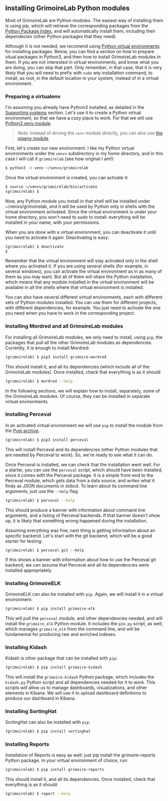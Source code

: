 ## Installing GrimoireLab Python modules

Most of GrimoireLab are Python modules. The easiest way of installing them is using pip, which will retrieve the corresponding packages from the [Python Package Index](https://pypi.python.org/), and will automatically install them, including their dependecies (other Python packages that they need).

Although it is not needed, we recomend using [Python virtual environments](https://docs.python.org/3/tutorial/venv.html) for installing packages. Below, you can find a section on how to prepare vitual packages in Python3, and then how to install GrimoireLab modules in them. If you are not interested in virtual environments, and know what you are doing, you can skip that part. Only remember, in that case, that it is very likely that you will need to prefix with `sudo` any installation command, to install, as root, in the default location in your system, instead of in a virtual environment.

### Preparing a virtualenv

I'm assuming you already have Python3 installed, as detailed in the [Supporting systems](/before-you-start/supporting-systems.md) section. Let's use it to create a Python virtual environment, so that we have a cozy place to work. For that we will use [Python3 venv module](https://docs.python.org/3/library/venv.html).

> _Note:_ Instead of driving the `venv` module directly, you can also use [the pipenv module](http://docs.python-guide.org/en/latest/dev/virtualenvs/#installing-pipenv).

First, let's create our new environment. I like my Python virtual environments under the `venvs` subdirectory in my home directory, and in this case I will call it `grimoirelab` \(see how original I am!\):

```bash
$ python3 -m venv ~/venvs/grimoirelab
```

Once the virtual environment is created, you can  activate it:

```bash
$ source ~/venvs/grimoirelab/bin/activate
(grimoirelab) $
```

Now, any Python module you install in that shell will be installed under ~/venvs/grimoirelab, and it will be used by Python only in shells with the virtual environment activated. Since the virtual environment is under your home directory, you won't need to sudo to install: everything will be installed in your name, with your permissions.

When you are done with a virtual environment, you can deactivate it until you need to activate it again. Deactivating is easy:

```bash
(grimoirelab) $ deactivate
$
```

Remember that the virtual environment will stay activated only in the shell where you activated it. If you are using several shells \(for example, in several windows\), you can activate the virtual environment as in as many of them as you may want. But all of them will share the Python installation, which means that any module installed in the virtual environment will be available in all the shells where that virtual environment is installed.

You can also have several different virtual environments, each with different sets of Python modules installed. You can use them for different projects, with different dependencies, for example. You just need to activate the one you need when you have to work in the corresponding project.

### Installing Mordred and all GrimoireLab modules

For installing all GrimoireLab modules, we only need to install, using `pip`, the packages that pull all the other GrimoireLab modules as dependencies. Currently, it is enough to install Mordred:

```bash
(grimoirelab) $ pip3 install grimoire-mordred
```

This should install it, and all its dependencies (which include all of the GrimoireLab modules). Once installed, check that everything is as it should:

```bash
(grimoirelab) $ mordred --help
```

In the following sections, we will explain how to install, separately, some of the GrimoireLab modules. Of course, they can be installed in separate virtual environments.

### Installing Perceval

In an activated virtual environment we will use `pip` to install the module from the [Pypi archive](https://pypi.python.org/pypi).

```bash
(grimoirelab) $ pip3 install perceval
```

This will install Perceval and its dependencies \(other Python modules that are needed by Perceval to work\). So, we're ready to see what it can do.

Once Perceval is installed, we can check that the installation went well. For a starter, you can use the `perceval` script, which should have been installed, since it comes with the Perceval package. It is a simple front-end to the Perceval module, which gets data from a data source, and writes what it finds as JSON documents in stdout. To learn about its command line arguments, just use the `--help` flag:

```bash
(grimoirelab) $ perceval --help
```

This should produce a banner with information about command line arguments, and a listing of Perceval backends. If that banner doesn't show up, it is likely that something wrong happened during the installation.

Assuming everything was fine, next thing is getting information about an specific backend. Let's start with the git backend, which will be a good starter for testing:

```
(grimoirelab) $ perceval git --help
```

If this shows a banner with information about how to use the Perceval git backend, we can assume that Perceval and all its dependencies were installed appropriately.

### Installing GrimoireELK

GrimoireELK can also be installed with `pip`. Again, we will install it in a virtual environment:

```bash
(grimoirelab) $ pip install grimoire-elk
```

This will pull the `perceval` module, and other dependencies needed, and will install the `grimoire_elk` Python module. It includes the `p2o.py` script, as well, which manages `grimoire_elk` from the command line, and will be fundamental for producing raw and enriched indexes.

### Installing Kidash

Kidash is other package that can be installed with `pip`:

```bash
(grimoirelab) $ pip install grimoire-kidash
```

This will install the `grimoire-kidash` Python package, which includes the `kidash.py` Python script and all dependencies needed for it to work. This scripts will allow us to manage dashboards, visualizations, and other elements in Kibana. We will use it to upload dashboard definitions to produce our dashboard in Kibana.

### Installing SortingHat

SortingHat can also be installed with `pip`:

```bash
(grimoirelab) $ pip install sortinghat
```


### Installing Reports

Installation of Reports is easy as well: just pip install the grimoire-reports Python package. In your virtual environment of choice, run:

```bash
(grimoirelab) $ pip install grimoire-reports
```

This should install it, and all its dependencies. Once installed, check that everything is as it should:

```bash
(grimoirelab) $ report --help
```
